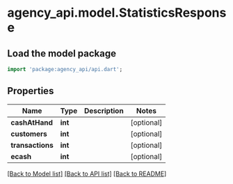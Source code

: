 # agency_api.model.StatisticsResponse

## Load the model package
```dart
import 'package:agency_api/api.dart';
```

## Properties
Name | Type | Description | Notes
------------ | ------------- | ------------- | -------------
**cashAtHand** | **int** |  | [optional] 
**customers** | **int** |  | [optional] 
**transactions** | **int** |  | [optional] 
**ecash** | **int** |  | [optional] 

[[Back to Model list]](../README.md#documentation-for-models) [[Back to API list]](../README.md#documentation-for-api-endpoints) [[Back to README]](../README.md)


